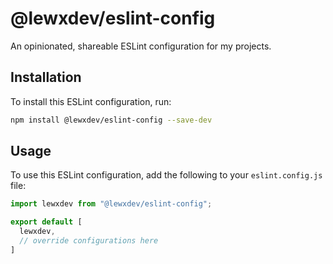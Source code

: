 # @lewxdev/eslint-config

An opinionated, shareable ESLint configuration for my projects.

## Installation

To install this ESLint configuration, run:

```sh
npm install @lewxdev/eslint-config --save-dev
```

## Usage

To use this ESLint configuration, add the following to your `eslint.config.js` file:

```js
import lewxdev from "@lewxdev/eslint-config";

export default [
  lewxdev,
  // override configurations here
]
```
